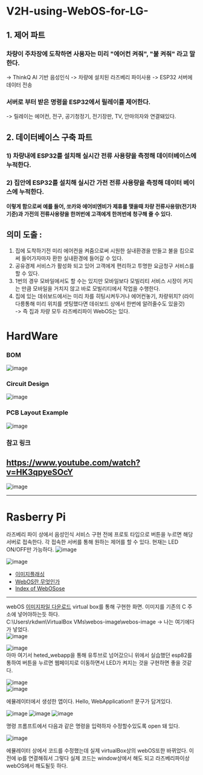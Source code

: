 # V2H-using-WebOS-for-LG-
## 1. 제어 파트

### 차량이 주차장에 도착하면 사용자는 미리 "에어컨 켜줘", "불 켜줘" 라고 말한다.
-> ThinkQ AI 기반 음성인식
-> 차량에 설치된 라즈베리 파이사용
-> ESP32 서버에 데이터 전송

### 서버로 부터 받은 명령을 ESP32에서 릴레이를 제어한다.
-> 릴레이는 에어컨, 전구, 공기청정기, 전기장판, TV, 안마의자와 연결돼있다. 

## 2. 데이터베이스 구축 파트
### 1) 차량내에 ESP32를 설치해 실시간 전류 사용량을 측정해 데이터베이스에 누적한다.
### 2) 집안에 ESP32를 설치해 실시간 가전 전류 사용량을 측정해 데이터 베이스에 누적한다.

**이렇게 함으로써 예를 들어, 쏘카와 에어비엔비가 제휴를 맺을때 차량 전류사용량(전기차기준)과 가전의 전류사용량을
한꺼번에 고객에게 한꺼번에 청구해 줄 수 있다.**

## 의미 도출 : 
1. 집에 도착하기전 미리 에어컨을 켜줌으로써 시원한 실내환경을 만들고 불을 킴으로써 들어가자마자 환한 실내환경에 들어갈 수 있다.
2. 공유경제 서비스가 활성화 되고 있어 고객에게 편리하고 투명한 요금청구 서비스를 할 수 있다.
3. 1번의 경우 모바일에서도 할 수는 있지만 모바일보다 모빌리티 서비스 시장이 커지는 만큼 모바일을 거치지 않고 바로 모빌리티에서 작업을 수행한다.
4. 집에 있는 데쉬보드에서는 미리 차를 히팅시켜두거나 에어컨놓기, 차량위치? (라이다릉통해 미리 위치를 셋팅했다면 데쉬보드 상에서 한번에 알려줄수도 있을것)   
-> 즉 집과 차량 모두 라즈베리파이 WebOS는 있다.

# HardWare
### BOM
![image](https://user-images.githubusercontent.com/76835313/124378459-5c11e000-dcec-11eb-9657-5b64cefc6ab8.png)
### Circuit Design
![image](https://user-images.githubusercontent.com/76835313/124378469-67650b80-dcec-11eb-9178-f6a75f4ad2a7.png)
### PCB Layout Example
![image](https://user-images.githubusercontent.com/76835313/124378507-9b403100-dcec-11eb-87a6-1cf5fb4c2169.png)
### 참고 링크
https://www.youtube.com/watch?v=HK3qpyeSOcY
---
![image](https://user-images.githubusercontent.com/76835313/128623362-b17d1256-bbf2-4962-89f8-32b41c739736.png)

---

# Rasberry Pi
라즈베리 파이 상에서 음성인식 서비스 구현 전에 프로토 타입으로 버튼을 누르면 해당 서버로 접속한다.
각 접속한 서버를 통해 원하는 제어를 할 수 있다. 현재는 LED ON/OFF만 가능하다.
![image](https://user-images.githubusercontent.com/76835313/124382429-57f0bd00-dd02-11eb-91f2-8b53da33a773.png)

![image](https://user-images.githubusercontent.com/76835313/124382416-47d8dd80-dd02-11eb-9fd1-4cc050e3fad2.png)
* [이미지플래싱](https://webos-supporters.tistory.com/11?category=947111)
* [WebOS란 무엇인가](https://webos-supporters.tistory.com/8)
* [Index of WebOSose](http://build.webos-ports.org/webosose/)
--------------------
webOS
[이미지파일 다운로드](http://build.webos-ports.org/webosose/qemux86/build-361-v2.11.0/)
virtual box를 통해 구현한 화면. 이미지를 기존의 C 주소에 넣어야하는듯 하다.  
C:\Users\rkdwn\VirtualBox VMs\webos-image\webos-image -> 나는 여기에다가 넣었다.  
![image](https://user-images.githubusercontent.com/76835313/125741276-294c355d-8dcb-40a2-86f9-6411c00b1010.png)

![image](https://user-images.githubusercontent.com/76835313/125780324-e93a0cc1-68a3-4ed2-81fb-8207a2efbc4e.png)  
아마 여기서 heted_webapp을 통해 유투브로 넘어갔으니 위에서 실습했던 esp82를 통하여 버튼을 누르면 웹페이지로 이동하면서 LED가 켜지는 것을 구현하면 좋을 것같다.

![image](https://user-images.githubusercontent.com/76835313/125782219-fa3cf680-b6ea-4a18-8c67-60f6b664a732.png)  
![image](https://user-images.githubusercontent.com/76835313/125782276-119d8218-3820-412b-a19c-bf422a07ce99.png)  

에뮬레이터에서 생성한 앱이다. Hello, WebApplication!! 문구가 담겨있다.

![image](https://user-images.githubusercontent.com/76835313/125782694-a1c9c5e0-36a5-459a-a089-fc5e45e7cef6.png)
![image](https://user-images.githubusercontent.com/76835313/125782766-f9cf5dec-0b6e-4d87-a68f-f2c78e9708ca.png)
![image](https://user-images.githubusercontent.com/76835313/125784917-08a46b15-beda-4d4f-af13-f2c1e6b1f4ba.png)

명령 프롬프트에서 다음과 같은 명령을 입력하자 수정할수있도록 open 돼 있다.

![image](https://user-images.githubusercontent.com/76835313/125788156-7acd5014-2bd6-435f-b85a-9099b9e454c7.png)

에뮬레이터 상에서 코드를 수정했는데 실제 virtualBox상의 webOS또한 바뀌었다. 이전에 ip를 연결해줘서 그렇다
실제 코드는 window상에서 해도 되고 라즈베리파이상 webOS에서 해도될듯 하다.
